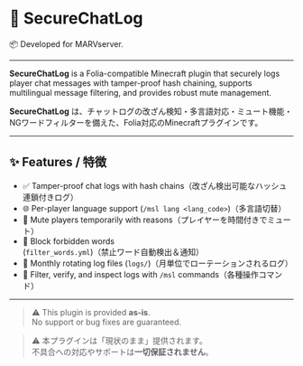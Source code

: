 # 🔐 SecureChatLog

📦 Developed for MARVserver.

---

**SecureChatLog** is a Folia-compatible Minecraft plugin that securely logs player chat messages with tamper-proof hash chaining, supports multilingual message filtering, and provides robust mute management.

**SecureChatLog** は、チャットログの改ざん検知・多言語対応・ミュート機能・NGワードフィルターを備えた、Folia対応のMinecraftプラグインです。

---

## ✨ Features / 特徴

- ✅ Tamper-proof chat logs with hash chains（改ざん検出可能なハッシュ連鎖付きログ）
- 🌐 Per-player language support (`/msl lang <lang_code>`)（多言語切替）
- 🛑 Mute players temporarily with reasons（プレイヤーを時間付きでミュート）
- 🚫 Block forbidden words (`filter_words.yml`)（禁止ワード自動検出＆通知）
- 📂 Monthly rotating log files (`logs/`)（月単位でローテーションされるログ）
- 💬 Filter, verify, and inspect logs with `/msl` commands（各種操作コマンド）

---
> ⚠️ This plugin is provided **as-is**.  
> No support or bug fixes are guaranteed.

> ⚠️ 本プラグインは「現状のまま」提供されます。  
> 不具合への対応やサポートは**一切保証されません**。
